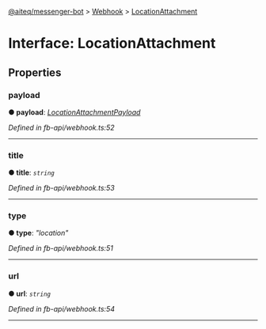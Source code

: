 [@aiteq/messenger-bot](../README.md) > [Webhook](../modules/webhook.md) > [LocationAttachment](../interfaces/webhook.locationattachment.md)



# Interface: LocationAttachment


## Properties
<a id="payload"></a>

###  payload

**●  payload**:  *[LocationAttachmentPayload](webhook.locationattachmentpayload.md)* 

*Defined in fb-api/webhook.ts:52*





___

<a id="title"></a>

###  title

**●  title**:  *`string`* 

*Defined in fb-api/webhook.ts:53*





___

<a id="type"></a>

###  type

**●  type**:  *"location"* 

*Defined in fb-api/webhook.ts:51*





___

<a id="url"></a>

###  url

**●  url**:  *`string`* 

*Defined in fb-api/webhook.ts:54*





___


